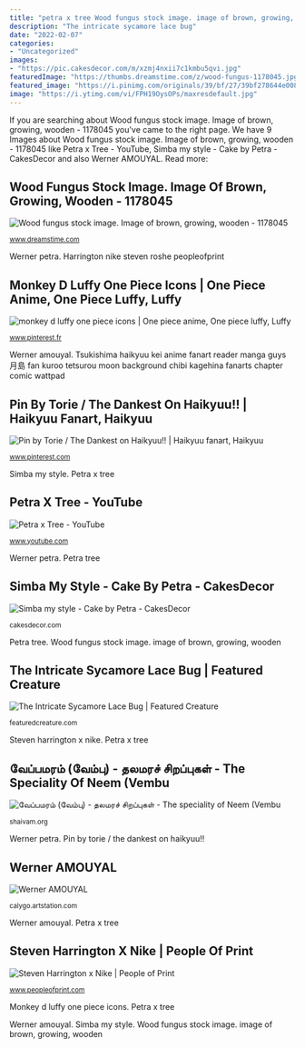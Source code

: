 ```yaml
---
title: "petra x tree Wood fungus stock image. image of brown, growing, wooden"
description: "The intricate sycamore lace bug"
date: "2022-02-07"
categories:
- "Uncategorized"
images:
- "https://pic.cakesdecor.com/m/xzmj4nxii7c1kmbu5qvi.jpg"
featuredImage: "https://thumbs.dreamstime.com/z/wood-fungus-1178045.jpg"
featured_image: "https://i.pinimg.com/originals/39/bf/27/39bf278644e0086f63f70d31bff01887.jpg"
image: "https://i.ytimg.com/vi/FPH19OysOPs/maxresdefault.jpg"
---
```


If you are searching about Wood fungus stock image. Image of brown, growing, wooden - 1178045 you've came to the right page. We have 9 Images about Wood fungus stock image. Image of brown, growing, wooden - 1178045 like Petra x Tree - YouTube, Simba my style - Cake by Petra - CakesDecor and also Werner AMOUYAL. Read more:

## Wood Fungus Stock Image. Image Of Brown, Growing, Wooden - 1178045

![Wood fungus stock image. Image of brown, growing, wooden - 1178045](https://thumbs.dreamstime.com/z/wood-fungus-1178045.jpg "Petra x tree")

<small>www.dreamstime.com</small>

Werner petra. Harrington nike steven roshe peopleofprint

## Monkey D Luffy One Piece Icons | One Piece Anime, One Piece Luffy, Luffy

![monkey d luffy one piece icons | One piece anime, One piece luffy, Luffy](https://i.pinimg.com/736x/07/81/01/07810190bb357cf999f0fbf5ddd01752.jpg "Werner amouyal")

<small>www.pinterest.fr</small>

Werner amouyal. Tsukishima haikyuu kei anime fanart reader manga guys 月島 fan kuroo tetsurou moon background chibi kagehina fanarts chapter comic wattpad

## Pin By Torie / The Dankest On Haikyuu!! | Haikyuu Fanart, Haikyuu

![Pin by Torie / The Dankest on Haikyuu!! | Haikyuu fanart, Haikyuu](https://i.pinimg.com/originals/39/bf/27/39bf278644e0086f63f70d31bff01887.jpg "Steven harrington x nike")

<small>www.pinterest.com</small>

Simba my style. Petra x tree

## Petra X Tree - YouTube

![Petra x Tree - YouTube](https://i.ytimg.com/vi/FPH19OysOPs/maxresdefault.jpg "Wood fungus")

<small>www.youtube.com</small>

Werner petra. Petra tree

## Simba My Style - Cake By Petra - CakesDecor

![Simba my style - Cake by Petra - CakesDecor](https://pic.cakesdecor.com/m/xzmj4nxii7c1kmbu5qvi.jpg "Monkey d luffy one piece icons")

<small>cakesdecor.com</small>

Petra tree. Wood fungus stock image. image of brown, growing, wooden

## The Intricate Sycamore Lace Bug | Featured Creature

![The Intricate Sycamore Lace Bug | Featured Creature](http://featuredcreature.com/wp-content/uploads/2012/10/30670762.jpg "Steven harrington x nike")

<small>featuredcreature.com</small>

Steven harrington x nike. Petra x tree

## வேப்பமரம் (வேம்பு) - தலமரச் சிறப்புகள் - The Speciality Of Neem (Vembu

![வேப்பமரம் (வேம்பு) - தலமரச் சிறப்புகள் - The speciality of Neem (Vembu](http://shaivam.org/gallery/image/gsv/gsv-neem-tree-fruit.jpg "Petra x tree")

<small>shaivam.org</small>

Werner petra. Pin by torie / the dankest on haikyuu!!

## Werner AMOUYAL

![Werner AMOUYAL](https://cdna.artstation.com/p/assets/covers/images/005/039/878/20170225155955/smaller_square/werner-amouyal-artsta4.jpg?1488059995 "Simba my style")

<small>calygo.artstation.com</small>

Werner amouyal. Petra x tree

## Steven Harrington X Nike | People Of Print

![Steven Harrington x Nike | People of Print](http://www.peopleofprint.com/wp-content/uploads/2016/05/SteveHarringtonNike5.jpg "Harrington nike steven roshe peopleofprint")

<small>www.peopleofprint.com</small>

Monkey d luffy one piece icons. Petra x tree

Werner amouyal. Simba my style. Wood fungus stock image. image of brown, growing, wooden
